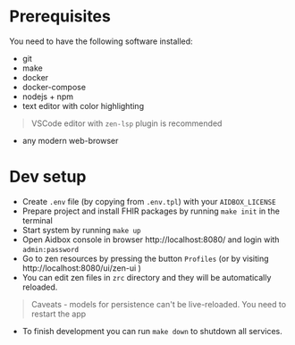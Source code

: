 # Prerequisites

You need to have the following software installed:

* git
* make
* docker
* docker-compose
* nodejs + npm
* text editor with color highlighting
> VSCode editor with `zen-lsp` plugin is recommended
* any modern web-browser

# Dev setup

* Create `.env` file (by copying from `.env.tpl`) with your `AIDBOX_LICENSE`
* Prepare project and install FHIR packages by running `make init` in the terminal
* Start system by running `make up`
* Open Aidbox console in browser http://localhost:8080/ and login with `admin:password`
* Go to zen resources by pressing the button `Profiles` (or by visiting http://localhost:8080/ui/zen-ui )
* You can edit zen files in `zrc` directory and they will be automatically reloaded.

> Caveats - models for persistence can't be live-reloaded. You need to restart the app

* To finish development you can run `make down` to shutdown all services.
